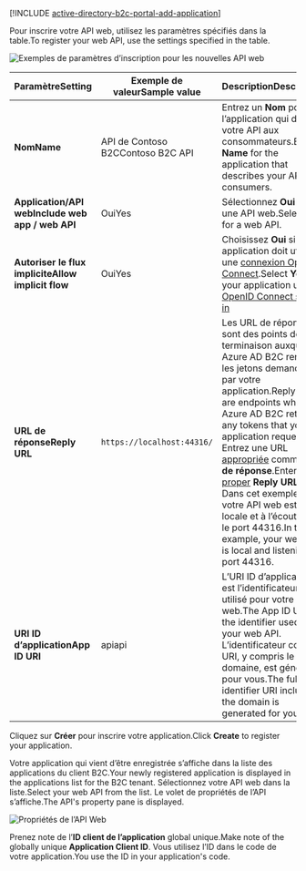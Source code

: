 [!INCLUDE [active-directory-b2c-portal-add-application](active-directory-b2c-portal-add-application.md)]

<span data-ttu-id="60902-101">Pour inscrire votre API web, utilisez les paramètres spécifiés dans la table.</span><span class="sxs-lookup"><span data-stu-id="60902-101">To register your web API, use the settings specified in the table.</span></span>

![Exemples de paramètres d’inscription pour les nouvelles API web](./media/active-directory-b2c-register-web-api/b2c-new-web-api-settings.png)

| <span data-ttu-id="60902-103">Paramètre</span><span class="sxs-lookup"><span data-stu-id="60902-103">Setting</span></span>      | <span data-ttu-id="60902-104">Exemple de valeur</span><span class="sxs-lookup"><span data-stu-id="60902-104">Sample value</span></span>  | <span data-ttu-id="60902-105">Description</span><span class="sxs-lookup"><span data-stu-id="60902-105">Description</span></span>                                        |
| ------------ | ------- | -------------------------------------------------- |
| <span data-ttu-id="60902-106">**Nom**</span><span class="sxs-lookup"><span data-stu-id="60902-106">**Name**</span></span> | <span data-ttu-id="60902-107">API de Contoso B2C</span><span class="sxs-lookup"><span data-stu-id="60902-107">Contoso B2C API</span></span> | <span data-ttu-id="60902-108">Entrez un **Nom** pour l’application qui décrira votre API aux consommateurs.</span><span class="sxs-lookup"><span data-stu-id="60902-108">Enter a **Name** for the application that describes your API to consumers.</span></span> | 
| <span data-ttu-id="60902-109">**Application/API web**</span><span class="sxs-lookup"><span data-stu-id="60902-109">**Include web app / web API**</span></span> | <span data-ttu-id="60902-110">Oui</span><span class="sxs-lookup"><span data-stu-id="60902-110">Yes</span></span> | <span data-ttu-id="60902-111">Sélectionnez **Oui** pour une API web.</span><span class="sxs-lookup"><span data-stu-id="60902-111">Select **Yes** for a web API.</span></span> |
| <span data-ttu-id="60902-112">**Autoriser le flux implicite**</span><span class="sxs-lookup"><span data-stu-id="60902-112">**Allow implicit flow**</span></span> | <span data-ttu-id="60902-113">Oui</span><span class="sxs-lookup"><span data-stu-id="60902-113">Yes</span></span> | <span data-ttu-id="60902-114">Choisissez **Oui** si votre application doit utiliser une [connexion OpenID Connect](../articles/active-directory-b2c/active-directory-b2c-reference-oidc.md).</span><span class="sxs-lookup"><span data-stu-id="60902-114">Select **Yes** if your application uses [OpenID Connect sign-in](../articles/active-directory-b2c/active-directory-b2c-reference-oidc.md)</span></span> |
| <span data-ttu-id="60902-115">**URL de réponse**</span><span class="sxs-lookup"><span data-stu-id="60902-115">**Reply URL**</span></span> | `https://localhost:44316/` | <span data-ttu-id="60902-116">Les URL de réponse sont des points de terminaison auxquels Azure AD B2C renvoie les jetons demandés par votre application.</span><span class="sxs-lookup"><span data-stu-id="60902-116">Reply URLs are endpoints where Azure AD B2C returns any tokens that your application requests.</span></span> <span data-ttu-id="60902-117">Entrez une URL [appropriée](../articles/active-directory-b2c/active-directory-b2c-app-registration.md#choosing-a-web-app-or-api-reply-url) comme **URL de réponse**.</span><span class="sxs-lookup"><span data-stu-id="60902-117">Enter [a proper](../articles/active-directory-b2c/active-directory-b2c-app-registration.md#choosing-a-web-app-or-api-reply-url) **Reply URL**.</span></span> <span data-ttu-id="60902-118">Dans cet exemple, votre API web est locale et à l’écoute sur le port 44316.</span><span class="sxs-lookup"><span data-stu-id="60902-118">In this example, your web API is local and listening on port 44316.</span></span> |
| <span data-ttu-id="60902-119">**URI ID d’application**</span><span class="sxs-lookup"><span data-stu-id="60902-119">**App ID URI**</span></span> | <span data-ttu-id="60902-120">api</span><span class="sxs-lookup"><span data-stu-id="60902-120">api</span></span> | <span data-ttu-id="60902-121">L’URI ID d’application est l’identificateur utilisé pour votre API web.</span><span class="sxs-lookup"><span data-stu-id="60902-121">The App ID URI is the identifier used for your web API.</span></span> <span data-ttu-id="60902-122">L’identificateur complet URI, y compris le domaine, est généré pour vous.</span><span class="sxs-lookup"><span data-stu-id="60902-122">The full identifier URI including the domain is generated for you.</span></span> |

<span data-ttu-id="60902-123">Cliquez sur **Créer** pour inscrire votre application.</span><span class="sxs-lookup"><span data-stu-id="60902-123">Click **Create** to register your application.</span></span>

<span data-ttu-id="60902-124">Votre application qui vient d’être enregistrée s’affiche dans la liste des applications du client B2C.</span><span class="sxs-lookup"><span data-stu-id="60902-124">Your newly registered application is displayed in the applications list for the B2C tenant.</span></span> <span data-ttu-id="60902-125">Sélectionnez votre API web dans la liste.</span><span class="sxs-lookup"><span data-stu-id="60902-125">Select your web API from the list.</span></span> <span data-ttu-id="60902-126">Le volet de propriétés de l’API s’affiche.</span><span class="sxs-lookup"><span data-stu-id="60902-126">The API's property pane is displayed.</span></span>

![Propriétés de l’API Web](./media/active-directory-b2c-register-web-api/b2c-web-api-properties.png)

<span data-ttu-id="60902-128">Prenez note de l’**ID client de l’application** global unique.</span><span class="sxs-lookup"><span data-stu-id="60902-128">Make note of the globally unique **Application Client ID**.</span></span> <span data-ttu-id="60902-129">Vous utilisez l’ID dans le code de votre application.</span><span class="sxs-lookup"><span data-stu-id="60902-129">You use the ID in your application's code.</span></span>